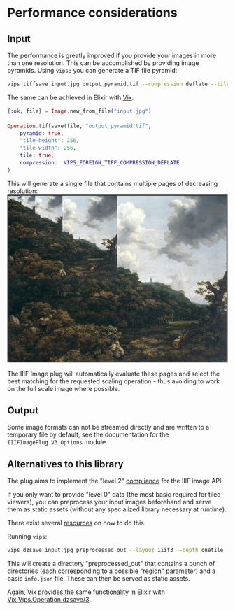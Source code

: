 # Performance considerations

## Input 

The performance is greatly improved if you provide your images in more than one resolution. This can be accomplished by providing image pyramids. Using `vips8` you can generate a TIF file pyramid:

```bash
vips tiffsave input.jpg output_pyramid.tif --compression deflate --tile --tile-width 256 --tile-height 256 --pyramid 
```

The same can be achieved in Elixir with [Vix](https://hex.pm/packages/vix):

```elixir
{:ok, file} = Image.new_from_file("input.jpg")

Operation.tiffsave(file, "output_pyramid.tif",
    pyramid: true,
    "tile-height": 256,
    "tile-width": 256,
    tile: true,
    compression: :VIPS_FOREIGN_TIFF_COMPRESSION_DEFLATE
)
```


This will generate a single file that contains multiple pages of decreasing resolution:
![Image pyramid example image](image_pyramid.png)

The IIIF Image plug will automatically evaluate these pages and select the best matching for the requested scaling operation - thus avoiding to work on the full scale image where possible.

## Output

Some image formats can not be streamed directly and are written to a temporary file by default, see the documentation for the `IIIFImagePlug.V3.Options` module.

## Alternatives to this library

The plug aims to implement the "level 2" [compliance](https://iiif.io/api/image/3.0/compliance) for the IIIF image API. 

If you only want to provide "level 0" data (the most basic required for tiled viewers), you can preprocess your input images beforehand and serve them as static assets (without any specialized library necessary at runtime). 

There exist several [resources](https://training.iiif.io/dhsi/day-one/level-0-static.html) on how to do this.

Running `vips`:

```bash
vips dzsave input.jpg preprocessed_out --layout iiif3 --depth onetile --overlap 0 --suffix .jpg
```

This will create a directory "preprocessed_out" that contains a bunch of directories (each corresponding to a possible "region" parameter) and a basic `info.json` file. These can then be served as static assets.

Again, Vix provides the same functionality in Elixir with [Vix.Vips.Operation.dzsave/3](https://hexdocs.pm/vix/Vix.Vips.Operation.html#dzsave/3).